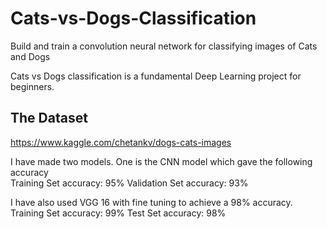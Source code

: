 # Cats-vs-Dogs-Classification
Build and train a convolution neural network for classifying images of Cats and Dogs

Cats vs Dogs classification is a fundamental Deep Learning project for beginners.

## The Dataset
https://www.kaggle.com/chetankv/dogs-cats-images

I have made two models. One is the CNN model which gave the following accuracy     
Training Set accuracy: 95%
Validation Set accuracy: 93%


I have also used VGG 16 with fine tuning to achieve a 98% accuracy.
Training Set accuracy: 99%
Test Set accuracy: 98%
